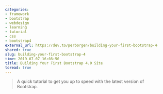```yaml
---
categories:
- framework
- bootstrap
- webdesign
- learning
- tutorial
- css
- bootstrap4
external_url: https://dev.to/perborgen/building-your-first-bootstrap-4-0-site-1g25
shared: true
slug: building-your-first-bootstrap-4
time: 2019-07-07 16:08:50
title: Building Your First Bootstrap 4.0 Site
toread: true
---
```


> A quick tutorial to get you up to speed with the latest version of Bootstrap.